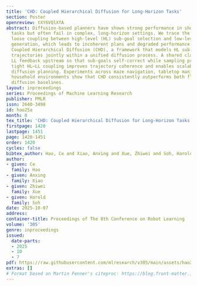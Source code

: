 ```yaml
---
title: 'CHD: Coupled Hierarchical Diffusion for Long-Horizon Tasks'
section: Poster
openreview: tXY6VQlXfA
abstract: Diffusion-based planners have shown strong performance in short-horizon
  tasks but often fail in complex, long-horizon settings. We trace the failure to
  loose coupling between high-level (HL) sub-goal selection and low-level (LL) trajectory
  generation, which leads to incoherent plans and degraded performance. We propose
  Coupled Hierarchical Diffusion (CHD), a framework that models HL sub-goals and LL
  trajectories jointly within a unified diffusion process. A shared classifier passes
  LL feedback upstream so that sub-goals self-correct while sampling proceeds. This
  tight HL–LL coupling improves trajectory coherence and enables scalable long-horizon
  diffusion planning. Experiments across maze navigation, tabletop manipulation, and
  household environments show that CHD consistently outperforms both flat and hierarchical
  diffusion baselines.
layout: inproceedings
series: Proceedings of Machine Learning Research
publisher: PMLR
issn: 2640-3498
id: hao25a
month: 0
tex_title: 'CHD: Coupled Hierarchical Diffusion for Long-Horizon Tasks'
firstpage: 1420
lastpage: 1451
page: 1420-1451
order: 1420
cycles: false
bibtex_author: Hao, Ce and Xiao, Anxing and Xue, Zhiwei and Soh, Harold
author:
- given: Ce
  family: Hao
- given: Anxing
  family: Xiao
- given: Zhiwei
  family: Xue
- given: Harold
  family: Soh
date: 2025-10-07
address:
container-title: Proceedings of The 8th Conference on Robot Learning
volume: '305'
genre: inproceedings
issued:
  date-parts:
  - 2025
  - 10
  - 7
pdf: https://raw.githubusercontent.com/mlresearch/v305/main/assets/hao25a/hao25a.pdf
extras: []
# Format based on Martin Fenner's citeproc: https://blog.front-matter.io/posts/citeproc-yaml-for-bibliographies/
---
```

